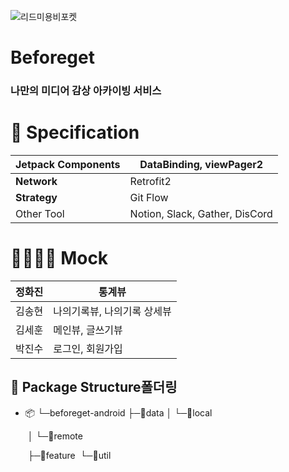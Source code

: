 ![리드미용비포켓](C:\Users\PS42\Desktop\SOPT\리드미용비포켓.jpg)

# Beforeget

### 나만의 미디어 감상 아카이빙 서비스



# 📳 Specification

| **Jetpack Components** | DataBinding, viewPager2        |
| ---------------------- | ------------------------------ |
| **Network**            | Retrofit2                      |
| **Strategy**           | Git Flow                       |
| Other Tool             | Notion, Slack, Gather, DisCord |



# 👨‍👩‍👧‍👦 Mock

| 정화진 | 통계뷰                      |
| ------ | --------------------------- |
| 김송현 | 나의기록뷰, 나의기록 상세뷰 |
| 김세훈 | 메인뷰, 글쓰기뷰            |
| 박진수 | 로그인, 회원가입            |



## 🔨 Package Structure폴더링

* 📦
      └─beforeget-android
          ├─📂data
          │  └─📂local
  
  ​        │  └─📂remote
  
  ​        ├─📂feature
  ​        └─📂util